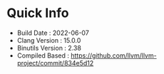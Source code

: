 # Quick Info
* Build Date : 2022-06-07
* Clang Version : 15.0.0
* Binutils Version : 2.38
* Compiled Based : https://github.com/llvm/llvm-project/commit/834e5d12
